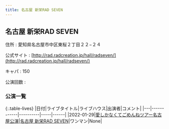 ```yaml
---
title: 名古屋 新栄RAD SEVEN
---
```

## 名古屋 新栄RAD SEVEN


住所
:    愛知県名古屋市中区東桜２丁目２２−２４

公式サイト
:    [http://rad.radcreation.jp/hall/radseven/](http://rad.radcreation.jp/hall/radseven/)

キャパ
:    150

公演回数
: 


### 公演一覧

{:.table-lives}
|日付|ライブタイトル|ライブハウス|出演者|コメント|
|---|------------|----------|-----|------|
|<span class="nowrap">2022-01-29</span>|[愛しかなくてごめんねツアー名古屋公演](live002.html)|[名古屋 新栄RAD SEVEN](livehouse023.html)|ワンマン|None|
